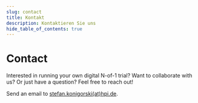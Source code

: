 ```yaml
---
slug: contact
title: Kontakt
description: Kontaktieren Sie uns
hide_table_of_contents: true
---
```


# Contact

Interested in running your own digital N-of-1 trial? Want to collaborate with us? Or just have a question? 
Feel free to reach out!

Send an email to [stefan.konigorski(at)hpi.de](mailto:stefan.konigorski@hpi.de).